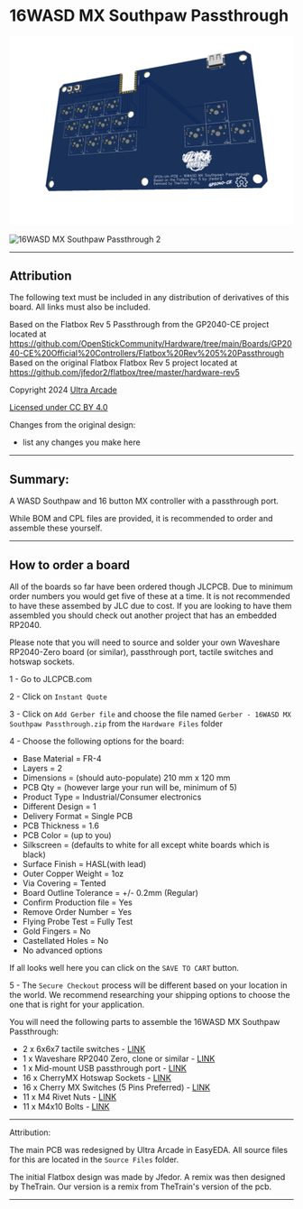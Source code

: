 # 16WASD MX Southpaw Passthrough
![16WASD MX Southpaw Passthrough 1](Assets/PCBPic1.png)

![16WASD MX Southpaw Passthrough 2](Assets/PCBPic2.png)

---

## Attribution

The following text must be included in any distribution of derivatives of this board. All links must also be included.

Based on the Flatbox Rev 5 Passthrough from the GP2040-CE project located at https://github.com/OpenStickCommunity/Hardware/tree/main/Boards/GP2040-CE%20Official%20Controllers/Flatbox%20Rev%205%20Passthrough
Based on the original Flatbox Flatbox Rev 5 project located at https://github.com/jfedor2/flatbox/tree/master/hardware-rev5

Copyright 2024 [Ultra Arcade](https://github.com/Ultra-Arcade)

[Licensed under CC BY 4.0](https://creativecommons.org/licenses/by/4.0/)

Changes from the original design:
  - list any changes you make here

---

## Summary: 

A WASD Southpaw and 16 button MX controller with a passthrough port.

While BOM and CPL files are provided, it is recommended to order and assemble these yourself.

---

## How to order a board

All of the boards so far have been ordered though JLCPCB.  Due to minimum order numbers you would get five of these at a time.  It is not recommended to have these assembed by JLC due to cost.  If you are looking to have them assembled you should check out another project that has an embedded RP2040.

Please note that you will need to source and solder your own Waveshare RP2040-Zero board (or similar), passthrough port, tactile switches and hotswap sockets.

1 - Go to JLCPCB.com<br/>

2 - Click on `Instant Quote`<br/>

3 - Click on `Add Gerber file` and choose the file named `Gerber - 16WASD MX Southpaw Passthrough.zip` from the `Hardware Files` folder<br/>

4 - Choose the following options for the board:<br/>
- Base Material = FR-4<br/>
- Layers = 2<br/>
- Dimensions = (should auto-populate) 210 mm x 120 mm<br/>
- PCB Qty = (however large your run will be, minimum of 5)<br/>
- Product Type = Industrial/Consumer electronics<br/>
- Different Design = 1<br/>
- Delivery Format = Single PCB<br/>
- PCB Thickness = 1.6<br/>
- PCB Color = (up to you)<br/>
- Silkscreen = (defaults to white for all except white boards which is black)<br/>
- Surface Finish = HASL(with lead)<br/>
- Outer Copper Weight = 1oz<br/>
- Via Covering = Tented<br/>
- Board Outline Tolerance = +/- 0.2mm (Regular)<br/>
- Confirm Production file = Yes<br/>
- Remove Order Number = Yes<br/>
- Flying Probe Test = Fully Test<br/>
- Gold Fingers = No<br/>
- Castellated Holes = No<br/>
- No advanced options<br/>

If all looks well here you can click on the `SAVE TO CART` button.

5 - The `Secure Checkout` process will be different based on your location in the world.  We recommend researching your shipping options to choose the one that is right for your application. 

You will need the following parts to assemble the 16WASD MX Southpaw Passthrough:
- 2 x 6x6x7 tactile switches - [LINK](https://www.aliexpress.com/item/1005004159746274.html)
- 1 x Waveshare RP2040 Zero, clone or similar - [LINK](https://www.aliexpress.com/item/1005005910512138.html)
- 1 x Mid-mount USB passthrough port - [LINK](https://www.aliexpress.com/item/1005005686242161.html)
- 16 x CherryMX Hotswap Sockets - [LINK](https://www.aliexpress.com/item/1005006108246232.html)
- 16 x Cherry MX Switches (5 Pins Preferred) - [LINK](https://www.aliexpress.com/item/1005006452799449.html)
- 11 x M4 Rivet Nuts - [LINK](https://www.aliexpress.com/item/1005005242016053.html)
- 11 x M4x10 Bolts - [LINK](https://www.aliexpress.com/item/1005005493205421.html)

---

Attribution:


The main PCB was redesigned by Ultra Arcade in EasyEDA.  All source files for this are located in the `Source Files` folder.

The initial Flatbox design was made by Jfedor. A remix was then designed by TheTrain. Our version is a remix from TheTrain's version of the pcb.

---
